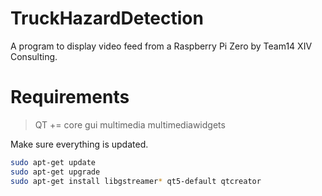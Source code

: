 # TruckHazardDetection
A program to display video feed from a Raspberry Pi Zero by Team14 XIV Consulting.

# Requirements
> QT += core gui multimedia multimediawidgets

Make sure everything is updated.

```bash
sudo apt-get update
sudo apt-get upgrade
sudo apt-get install libgstreamer* qt5-default qtcreator

```


